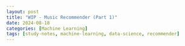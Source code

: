 ```yaml
---
layout: post
title: "WIP - Music Recommender (Part 1)"
date: 2024-08-18
categories: [Machine Learning]
tags: [study-notes, machine-learning, data-science, recommender]
---
```


<script type="text/javascript" src="https://cdn.mathjax.org/mathjax/latest/MathJax.js?config=default"></script>

